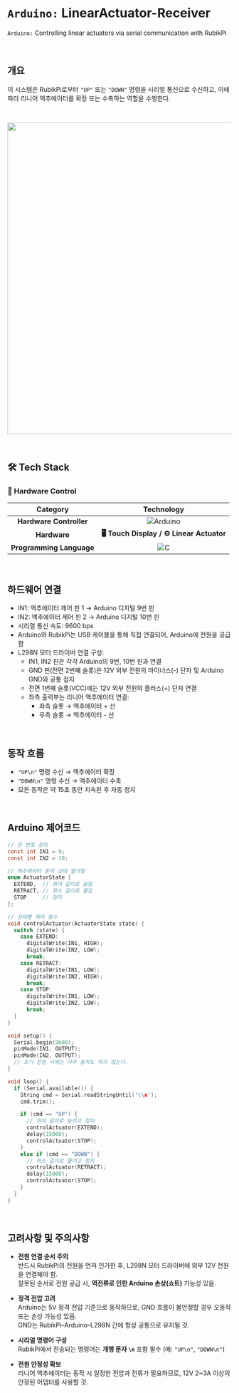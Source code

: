 # `Arduino:` LinearActuator-Receiver
`Arduino:` Controlling linear actuators via serial communication with RubikPi

<br>

## 개요

이 시스템은 RubikPi로부터 `"UP"` 또는 `"DOWN"` 명령을 시리얼 통신으로 수신하고, 이에 따라 리니어 액추에이터를 확장 또는 수축하는 역할을 수행한다.

<br>

<p align="center"><img src="https://github.com/user-attachments/assets/cd126946-7862-4712-a1a4-f9f3487c9770" width="700"/></p>

<br>


## 🛠 Tech Stack

### 🔌 Hardware Control

|Category|Technology|
|-|-|
|<div align="center">**Hardware Controller**</div>|<div align="center">![Arduino](https://img.shields.io/badge/-Arduino-00979D?style=for-the-badge&logo=Arduino&logoColor=white)</div>|  
|<div align="center">**Hardware**</div>|<div align="center">**🖥️ Touch Display / ⚙️ Linear Actuator**</div>|  
|<div align="center">**Programming Language**</div>|<div align="center">![C](https://img.shields.io/badge/c-%2300599C.svg?style=for-the-badge&logo=c&logoColor=white)</div>|

<br>

## 하드웨어 연결

- IN1: 액추에이터 제어 핀 1 → Arduino 디지털 9번 핀
- IN2: 액추에이터 제어 핀 2 → Arduino 디지털 10번 핀
- 시리얼 통신 속도: 9600 bps
- Arduino와 RubikPi는 USB 케이블을 통해 직접 연결되어, Arduino에 전원을 공급함
- L298N 모터 드라이버 연결 구성:
  - IN1, IN2 핀은 각각 Arduino의 9번, 10번 핀과 연결
  - GND 핀(전면 2번째 슬롯)은 12V 외부 전원의 마이너스(-) 단자 및 Arduino GND와 공통 접지
  - 전면 1번째 슬롯(VCC)에는 12V 외부 전원의 플러스(+) 단자 연결
  - 좌측 출력부는 리니어 액추에이터 연결:
    - 좌측 슬롯 → 액추에이터 + 선
    - 우측 슬롯 → 액추에이터 - 선

<br>

## 동작 흐름

- `"UP\n"` 명령 수신 → 액추에이터 확장
- `"DOWN\n"` 명령 수신 → 액추에이터 수축
- 모든 동작은 약 15초 동안 지속된 후 자동 정지

<br>

## Arduino 제어코드

```c
// 핀 번호 정의
const int IN1 = 9;
const int IN2 = 10;

// 액추에이터 동작 상태 열거형
enum ActuatorState {
  EXTEND,  // 최대 길이로 늘림
  RETRACT, // 최소 길이로 줄임
  STOP     // 정지
};

// 상태별 제어 함수
void controlActuator(ActuatorState state) {
  switch (state) {
    case EXTEND:
      digitalWrite(IN1, HIGH);
      digitalWrite(IN2, LOW);
      break;
    case RETRACT:
      digitalWrite(IN1, LOW);
      digitalWrite(IN2, HIGH);
      break;
    case STOP:
      digitalWrite(IN1, LOW);
      digitalWrite(IN2, LOW);
      break;
  }
}

void setup() {
  Serial.begin(9600);
  pinMode(IN1, OUTPUT);
  pinMode(IN2, OUTPUT);
  // 초기 전원 시에는 아무 동작도 하지 않는다.
}

void loop() {
  if (Serial.available()) {
    String cmd = Serial.readStringUntil('\\n');
    cmd.trim();

    if (cmd == "UP") {
      // 최대 길이로 늘리고 정지
      controlActuator(EXTEND);
      delay(15000);
      controlActuator(STOP);
    }
    else if (cmd == "DOWN") {
      // 최소 길이로 줄이고 정지
      controlActuator(RETRACT);
      delay(15000);
      controlActuator(STOP);
    }
  }
}
```

<br>

## 고려사항 및 주의사항

- **전원 연결 순서 주의**  
  반드시 RubikPi의 전원을 먼저 인가한 후, L298N 모터 드라이버에 외부 12V 전원을 연결해야 함.  
  잘못된 순서로 전원 공급 시, **역전류로 인한 Arduino 손상(쇼트)** 가능성 있음.

- **정격 전압 고려**  
  Arduino는 5V 정격 전압 기준으로 동작하므로, GND 흐름이 불안정할 경우 오동작 또는 손상 가능성 있음.  
  GND는 RubikPi–Arduino–L298N 간에 항상 공통으로 유지될 것.

- **시리얼 명령어 구성**  
  RubikPi에서 전송되는 명령어는 **개행 문자 `\n`** 포함 필수 (예: `"UP\n"`, `"DOWN\n"`)

- **전원 안정성 확보**  
  리니어 액추에이터는 동작 시 일정한 전압과 전류가 필요하므로, 12V 2~3A 이상의 안정된 어댑터를 사용할 것.

<br>
